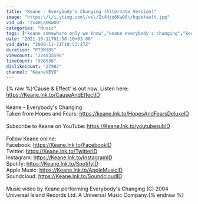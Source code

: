 ```yaml
---
title: "Keane - Everybody's Changing (Alternate Version)"
image: "https:\/\/i.ytimg.com\/vi\/Zx4Hjq6KwO0\/hqdefault.jpg"
vid_id: "Zx4Hjq6KwO0"
categories: "Music"
tags: ["keane somewhere only we know","keane everybody's changing","keane nothing in my way"]
date: "2021-10-11T01:58:10+03:00"
vid_date: "2009-11-21T19:53:27Z"
duration: "PT3M38S"
viewcount: "224035596"
likeCount: "926536"
dislikeCount: "27982"
channel: "KeaneVEVO"
---
```

{% raw %}‘Cause &amp; Effect’ is out now. Listen here: <a rel="nofollow" target="blank" href="https://Keane.lnk.to/CauseAndEffectID">https://Keane.lnk.to/CauseAndEffectID</a><br /><br />Keane - Everybody's Changing <br />Taken from Hopes and Fears: <a rel="nofollow" target="blank" href="https://keane.lnk.to/HopesAndFearsDeluxeID">https://keane.lnk.to/HopesAndFearsDeluxeID</a> <br /><br />Subscribe to Keane on YouTube:  <a rel="nofollow" target="blank" href="https://Keane.lnk.to/youtubesubID">https://Keane.lnk.to/youtubesubID</a><br /><br />Follow Keane online:<br />Facebook: <a rel="nofollow" target="blank" href="https://Keane.lnk.to/FacebookID">https://Keane.lnk.to/FacebookID</a><br />Twitter: <a rel="nofollow" target="blank" href="https://Keane.lnk.to/TwitterID">https://Keane.lnk.to/TwitterID</a><br />Instagram: <a rel="nofollow" target="blank" href="https://Keane.lnk.to/InstagramID">https://Keane.lnk.to/InstagramID</a>  <br />Spotify: <a rel="nofollow" target="blank" href="https://Keane.lnk.to/SpotifyID">https://Keane.lnk.to/SpotifyID</a>  <br />Apple Music: <a rel="nofollow" target="blank" href="https://Keane.lnk.to/AppleMusicID">https://Keane.lnk.to/AppleMusicID</a> <br />Soundcloud: <a rel="nofollow" target="blank" href="https://Keane.lnk.to/SoundcloudID">https://Keane.lnk.to/SoundcloudID</a><br /><br />Music video by Keane performing Everybody's Changing (C) 2004 Universal Island Records Ltd. A Universal Music Company.{% endraw %}
